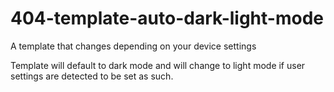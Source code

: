 # 404-template-auto-dark-light-mode
A template that changes depending on your device settings

Template will default to dark mode and will change to light mode if user settings are detected to be set as such.
